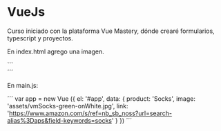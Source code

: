 # VueJs
Curso iniciado con la plataforma Vue Mastery, dónde crearé formularios, typescript y proyectos.

<p>En index.html agrego una imagen.</p>
 ```
 <div class="product-image">
  <img v-bind:src = "image">  
 </div>
 ´´´

<p>En main.js:</p>

 ´´´
 var app = new Vue ({
  el: '#app',
    data: {
      product: 'Socks',
      image: 'assets/vmSocks-green-onWhite.jpg',
      link: 'https://www.amazon.com/s/ref=nb_sb_noss?url=search-alias%3Daps&field-keywords=socks'
    }
})
´´´
